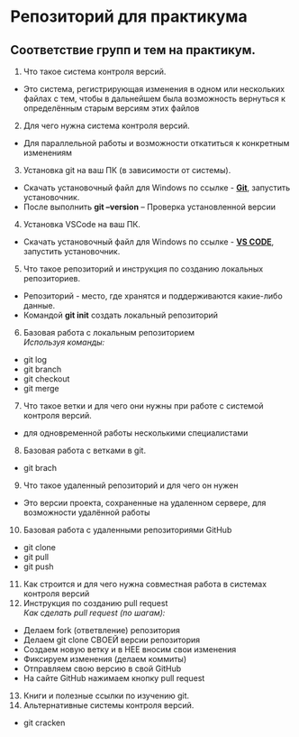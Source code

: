 # Репозиторий для практикума
## Соответствие групп и тем на практикум.

1. Что такое система контроля версий. 
* Это система, регистрирующая изменения в одном или нескольких файлах с тем, чтобы в дальнейшем была возможность вернуться к определённым старым версиям этих файлов
2. Для чего нужна система контроля версий. 
* Для параллельной работы и возможности откатиться к конкретным изменениям
3. Установка git на ваш ПК (в зависимости от системы). 
* Скачать установочный файл для Windows по ссылке - [**Git**](https://git-scm.com/download/ "Ссылка на сайт с установочником гита"), запустить установочник.
* После выполнить **git –version** – Проверка установленной версии
4. Установка VSCode на ваш ПК. 
* Скачать установочный файл для Windows по ссылке - [**VS CODE**](https://code.visualstudio.com/ "Ссылка на сайт с установочником VS CODE"), запустить установочник.
5. Что такое репозиторий и инструкция по созданию локальных репозиториев. 
* Репозиторий - место, где хранятся и поддерживаются какие-либо данные.
* Командой **git init** создать локальный репозиторий
6. Базовая работа с локальным репозиторием <br/>
_*Используя команды:*_
* git log
* git branch
* git checkout
* git merge

7. Что такое ветки и для чего они нужны при работе с системой контроля версий.
* для одновременной работы несколькими специалистами
8. Базовая работа с ветками в git.
* git brach
9. Что такое удаленный репозиторий и для чего он нужен
* Это версии проекта, сохраненные на удаленном сервере, для возможности удалённой работы
10. Базовая работа с удаленными репозиториями GitHub
* git clone
* git pull
* git push
11. Как строится и для чего нужна совместная работа в системах контроля версий
12. Инструкция по созданию pull request <br/>
_*Как сделать pull request (по шагам):*_

- Делаем fork (ответвление) репозитория
- Делаем git clone СВОЕЙ версии репозитория
- Создаем новую ветку и в НЕЕ вносим свои изменения
- Фиксируем изменения (делаем коммиты)
- Отправляем свою версию в свой GitHub
- На сайте GitHub нажимаем кнопку pull request
13. Книги и полезные ссылки по изучению git.
14. Альтернативные системы контроля версий.
* git cracken

